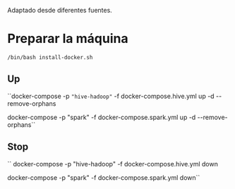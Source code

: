 Adaptado desde diferentes fuentes.

# Preparar la máquina

``/bin/bash install-docker.sh``

## Up


``docker-compose -p `"hive-hadoop"` -f docker-compose.hive.yml up -d --remove-orphans   

docker-compose -p "spark" -f docker-compose.spark.yml up -d --remove-orphans``


## Stop
``
docker-compose -p "hive-hadoop" -f docker-compose.hive.yml down

docker-compose -p "spark" -f docker-compose.spark.yml down``
